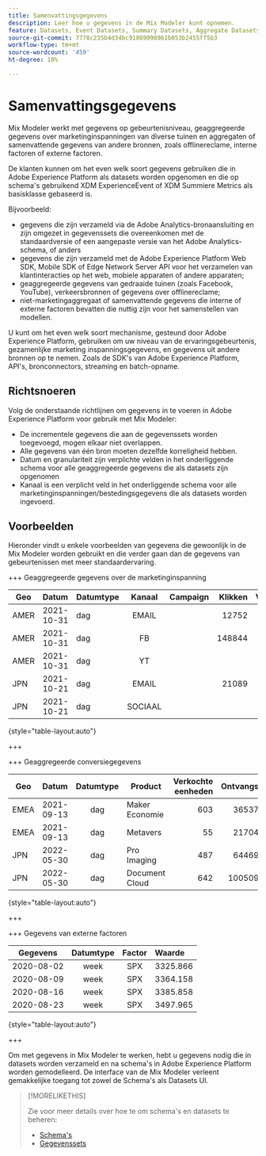 ```yaml
---
title: Samenvattingsgegevens
description: Leer hoe u gegevens in de Mix Modeler kunt opnemen.
feature: Datasets, Event Datasets, Summary Datasets, Aggregate Datasets
source-git-commit: 7778c235b4d34bc91869098961b053b2455ff5b3
workflow-type: tm+mt
source-wordcount: '459'
ht-degree: 10%

---
```



# Samenvattingsgegevens

Mix Modeler werkt met gegevens op gebeurtenisniveau, geaggregeerde gegevens over marketinginspanningen van diverse tuinen en aggregaten of samenvattende gegevens van andere bronnen, zoals offlinereclame, interne factoren of externe factoren.

De klanten kunnen om het even welk soort gegevens gebruiken die in Adobe Experience Platform als datasets worden opgenomen en die op schema&#39;s gebruikend XDM ExperienceEvent of XDM Summiere Metrics als basisklasse gebaseerd is.

Bijvoorbeeld:

* gegevens die zijn verzameld via de Adobe Analytics-bronaansluiting en zijn omgezet in gegevenssets die overeenkomen met de standaardversie of een aangepaste versie van het Adobe Analytics-schema, of anders
* gegevens die zijn verzameld met de Adobe Experience Platform Web SDK, Mobile SDK of Edge Network Server API voor het verzamelen van klantinteracties op het web, mobiele apparaten of andere apparaten;
* geaggregeerde gegevens van gedraaide tuinen (zoals Facebook, YouTube), verkeersbronnen of gegevens over offlinereclame;
* niet-marketingaggregaat of samenvattende gegevens die interne of externe factoren bevatten die nuttig zijn voor het samenstellen van modellen.

U kunt om het even welk soort mechanisme, gesteund door Adobe Experience Platform, gebruiken om uw niveau van de ervaringsgebeurtenis, gezamenlijke marketing inspanningsgegevens, en gegevens uit andere bronnen op te nemen. Zoals de SDK&#39;s van Adobe Experience Platform, API&#39;s, bronconnectors, streaming en batch-opname.


## Richtsnoeren

Volg de onderstaande richtlijnen om gegevens in te voeren in Adobe Experience Platform voor gebruik met Mix Modeler:

* De incrementele gegevens die aan de gegevenssets worden toegevoegd, mogen elkaar niet overlappen.
* Alle gegevens van één bron moeten dezelfde korreligheid hebben.
* Datum en granulariteit zijn verplichte velden in het onderliggende schema voor alle geaggregeerde gegevens die als datasets zijn opgenomen
* Kanaal is een verplicht veld in het onderliggende schema voor alle marketinginspanningen/bestedingsgegevens die als datasets worden ingevoerd.


## Voorbeelden

Hieronder vindt u enkele voorbeelden van gegevens die gewoonlijk in de Mix Modeler worden gebruikt en die verder gaan dan de gegevens van gebeurtenissen met meer standaardervaring.

+++ Geaggregeerde gegevens over de marketinginspanning

| Geo | Datum | Datumtype | Kanaal | Campaign | Klikken | Verkocht | Betrokkenheid | Impressie | Open | Eigendom | Verzonden |
|---|:--|---|:---:|---|--:|---|--:|---|---|---|--:|
| AMER | 2021-10-31 | dag | EMAIL | | 12752 | | | | | | 1132945 |
| AMER | 2021-10-31 | dag | FB | | 148844 | | | | | | |
| AMER | 2021-10-31 | dag | YT | | | | 2314452 | | | | |
| JPN | 2021-10-21 | dag | EMAIL | | 21089 | | | | | | 3283626 |
| JPN | 2021-10-21 | dag | SOCIAAL | | | | 621 | | | | |

{style="table-layout:auto"}

+++

+++ Geaggregeerde conversiegegevens

| Geo | Datum | Datumtype | Product | Verkochte eenheden | Ontvangsten |
|---|:---|:---:|---|--:|--:|
| EMEA | 2021-09-13 | dag | Maker Economie | 603 | 36537.68 |
| EMEA | 2021-09-13 | dag | Metavers | 55 | 21704.37 |
| JPN | 2022-05-30 | dag | Pro Imaging | 487 | 64469.60 |
| JPN | 2022-05-30 | dag | Document Cloud | 642 | 100509.07 |

{style="table-layout:auto"}

+++

+++ Gegevens van externe factoren

| Gegevens | Datumtype | Factor | Waarde |
|---|:---:|:---:|:---|
| 2020-08-02 | week | SPX | 3325.866 |
| 2020-08-09 | week | SPX | 3364.158 |
| 2020-08-16 | week | SPX | 3385.858 |
| 2020-08-23 | week | SPX | 3497.965 |

{style="table-layout:auto"}

+++

Om met gegevens in Mix Modeler te werken, hebt u gegevens nodig die in datasets worden verzameld en na schema&#39;s in Adobe Experience Platform worden gemodelleerd. De interface van de Mix Modeler verleent gemakkelijke toegang tot zowel de Schema&#39;s als Datasets UI.


>[!MORELIKETHIS]
>
>Zie voor meer details over hoe te om schema&#39;s en datasets te beheren:
>
>* [Schema&#39;s](schemas.md)
>* [Gegevenssets](datasets.md)
